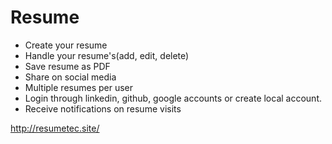 # Resume
- Create your resume 
- Handle your resume's(add, edit, delete)
- Save resume as PDF
- Share on social media
- Multiple resumes per user
- Login through linkedin, github, google accounts or create local account.
- Receive notifications on resume visits

http://resumetec.site/
